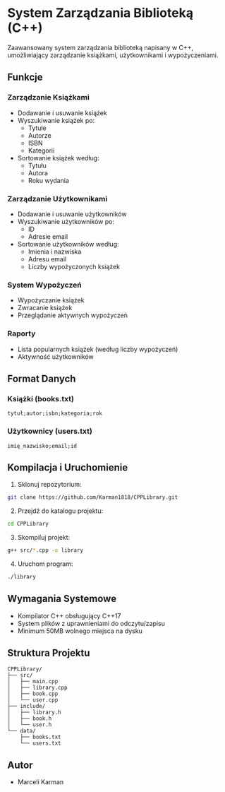 # System Zarządzania Biblioteką (C++)

Zaawansowany system zarządzania biblioteką napisany w C++, umożliwiający zarządzanie książkami, użytkownikami i wypożyczeniami.

## Funkcje

### Zarządzanie Książkami
- Dodawanie i usuwanie książek
- Wyszukiwanie książek po:
  - Tytule
  - Autorze
  - ISBN
  - Kategorii
- Sortowanie książek według:
  - Tytułu
  - Autora
  - Roku wydania

### Zarządzanie Użytkownikami
- Dodawanie i usuwanie użytkowników
- Wyszukiwanie użytkowników po:
  - ID
  - Adresie email
- Sortowanie użytkowników według:
  - Imienia i nazwiska
  - Adresu email
  - Liczby wypożyczonych książek

### System Wypożyczeń
- Wypożyczanie książek
- Zwracanie książek
- Przeglądanie aktywnych wypożyczeń

### Raporty
- Lista popularnych książek (według liczby wypożyczeń)
- Aktywność użytkowników

## Format Danych

### Książki (books.txt)
```
tytuł;autor;isbn;kategoria;rok
```

### Użytkownicy (users.txt)
```
imię_nazwisko;email;id
```

## Kompilacja i Uruchomienie

1. Sklonuj repozytorium:
```bash
git clone https://github.com/Karman1818/CPPLibrary.git
```

2. Przejdź do katalogu projektu:
```bash
cd CPPLibrary
```

3. Skompiluj projekt:
```bash
g++ src/*.cpp -o library
```

4. Uruchom program:
```bash
./library
```

## Wymagania Systemowe
- Kompilator C++ obsługujący C++17
- System plików z uprawnieniami do odczytu/zapisu
- Minimum 50MB wolnego miejsca na dysku

## Struktura Projektu
```
CPPLibrary/
├── src/
│   ├── main.cpp
│   ├── library.cpp
│   ├── book.cpp
│   └── user.cpp
├── include/
│   ├── library.h
│   ├── book.h
│   └── user.h
└── data/
    ├── books.txt
    └── users.txt
```

## Autor
- Marceli Karman
